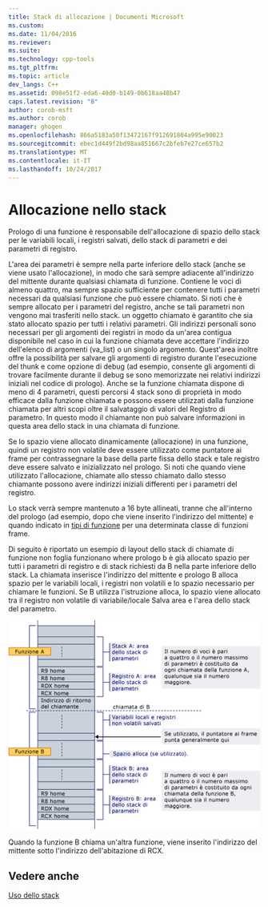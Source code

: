 ```yaml
---
title: Stack di allocazione | Documenti Microsoft
ms.custom: 
ms.date: 11/04/2016
ms.reviewer: 
ms.suite: 
ms.technology: cpp-tools
ms.tgt_pltfrm: 
ms.topic: article
dev_langs: C++
ms.assetid: 098e51f2-eda6-40d0-b149-0b618aa48b47
caps.latest.revision: "8"
author: corob-msft
ms.author: corob
manager: ghogen
ms.openlocfilehash: 866a5183a50f13472167f912691804a995e90023
ms.sourcegitcommit: ebec1d449f2bd98aa851667c2bfeb7e27ce657b2
ms.translationtype: MT
ms.contentlocale: it-IT
ms.lasthandoff: 10/24/2017
---
```

# <a name="stack-allocation"></a>Allocazione nello stack
Prologo di una funzione è responsabile dell'allocazione di spazio dello stack per le variabili locali, i registri salvati, dello stack di parametri e dei parametri di registro.  
  
 L'area dei parametri è sempre nella parte inferiore dello stack (anche se viene usato l'allocazione), in modo che sarà sempre adiacente all'indirizzo del mittente durante qualsiasi chiamata di funzione. Contiene le voci di almeno quattro, ma sempre spazio sufficiente per contenere tutti i parametri necessari da qualsiasi funzione che può essere chiamato. Si noti che è sempre allocato per i parametri del registro, anche se tali parametri non vengono mai trasferiti nello stack. un oggetto chiamato è garantito che sia stato allocato spazio per tutti i relativi parametri. Gli indirizzi personali sono necessari per gli argomenti dei registri in modo da un'area contigua disponibile nel caso in cui la funzione chiamata deve accettare l'indirizzo dell'elenco di argomenti (va_list) o un singolo argomento. Quest'area inoltre offre la possibilità per salvare gli argomenti di registro durante l'esecuzione del thunk e come opzione di debug (ad esempio, consente gli argomenti di trovare facilmente durante il debug se sono memorizzate nei relativi indirizzi iniziali nel codice di prologo). Anche se la funzione chiamata dispone di meno di 4 parametri, questi percorsi 4 stack sono di proprietà in modo efficace dalla funzione chiamata e possono essere utilizzati dalla funzione chiamata per altri scopi oltre il salvataggio di valori del Registro di parametro.  In questo modo il chiamante non può salvare informazioni in questa area dello stack in una chiamata di funzione.  
  
 Se lo spazio viene allocato dinamicamente (allocazione) in una funzione, quindi un registro non volatile deve essere utilizzato come puntatore ai frame per contrassegnare la base della parte fissa dello stack e tale registro deve essere salvato e inizializzato nel prologo. Si noti che quando viene utilizzato l'allocazione, chiamate allo stesso chiamato dallo stesso chiamante possono avere indirizzi iniziali differenti per i parametri del registro.  
  
 Lo stack verrà sempre mantenuto a 16 byte allineati, tranne che all'interno del prologo (ad esempio, dopo che viene inserito l'indirizzo del mittente) e quando indicato in [tipi di funzione](../build/function-types.md) per una determinata classe di funzioni frame.  
  
 Di seguito è riportato un esempio di layout dello stack di chiamate di funzione non foglia funzionano where prologo b è già allocato spazio per tutti i parametri di registro e di stack richiesti da B nella parte inferiore dello stack. La chiamata inserisce l'indirizzo del mittente e prologo B alloca spazio per le variabili locali, i registri non volatili e lo spazio necessario per chiamare le funzioni. Se B utilizza l'istruzione alloca, lo spazio viene allocato tra il registro non volatile di variabile/locale Salva area e l'area dello stack del parametro.  
  
 ![Esempio di conversione AMD](../build/media/vcamd_conv_ex_5.png "vcAmd_conv_ex_5")  
  
 Quando la funzione B chiama un'altra funzione, viene inserito l'indirizzo del mittente sotto l'indirizzo dell'abitazione di RCX.  
  
## <a name="see-also"></a>Vedere anche  
 [Uso dello stack](../build/stack-usage.md)